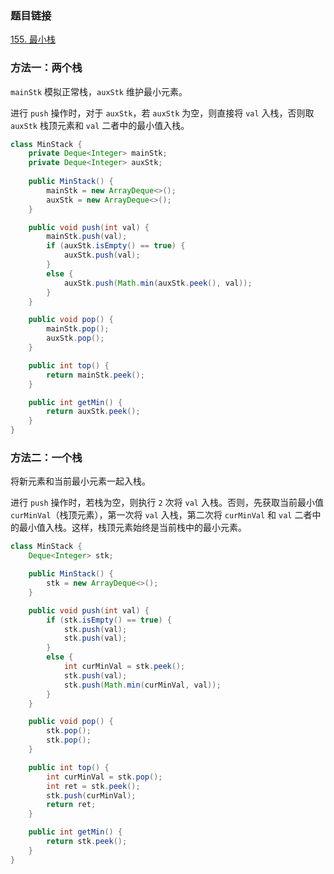 ### 题目链接
[155. 最小栈](https://leetcode.cn/problems/min-stack)

### 方法一：两个栈
`mainStk` 模拟正常栈，`auxStk` 维护最小元素。

进行 `push` 操作时，对于 `auxStk`，若 `auxStk` 为空，则直接将 `val` 入栈，否则取 `auxStk` 栈顶元素和 `val` 二者中的最小值入栈。

```Java
class MinStack {
    private Deque<Integer> mainStk;
    private Deque<Integer> auxStk;
    
    public MinStack() {
        mainStk = new ArrayDeque<>();
        auxStk = new ArrayDeque<>();
    }

    public void push(int val) {
        mainStk.push(val);
        if (auxStk.isEmpty() == true) {
            auxStk.push(val);
        }
        else {
            auxStk.push(Math.min(auxStk.peek(), val));
        }
    }

    public void pop() {
        mainStk.pop();
        auxStk.pop();
    }

    public int top() {
        return mainStk.peek();
    }

    public int getMin() {
        return auxStk.peek();
    }
}
```

### 方法二：一个栈
将新元素和当前最小元素一起入栈。

进行 `push` 操作时，若栈为空，则执行 `2` 次将 `val` 入栈。否则，先获取当前最小值 `curMinVal`（栈顶元素），第一次将 `val` 入栈，第二次将 `curMinVal` 和 `val` 二者中的最小值入栈。这样，栈顶元素始终是当前栈中的最小元素。

```Java
class MinStack {
    Deque<Integer> stk;

    public MinStack() {
        stk = new ArrayDeque<>();
    }

    public void push(int val) {
        if (stk.isEmpty() == true) {
            stk.push(val);
            stk.push(val);
        }
        else {
            int curMinVal = stk.peek();
            stk.push(val);
            stk.push(Math.min(curMinVal, val));
        }
    }

    public void pop() {
        stk.pop();
        stk.pop();
    }

    public int top() {
        int curMinVal = stk.pop();
        int ret = stk.peek();
        stk.push(curMinVal);
        return ret;
    }

    public int getMin() {
        return stk.peek();
    }
}
```